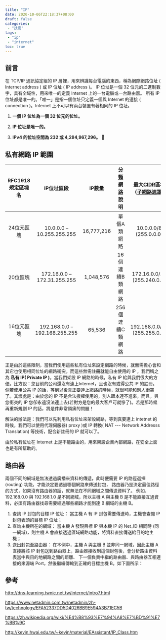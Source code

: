 ```yaml
---
title: "IP"
date: 2020-10-06T22:18:37+08:00
draft: false
categories:
 - "技術"
tags:
 - "ip"
 - "internet"
toc: true
---
```

## 前言

在 TCP/IP 通訊協定組的 IP 層裡，用來辨識每台電腦的東西，稱為網際網路位址 ( Internet address ) 或 IP 位址 ( IP address )。
IP 位址是一個 32 位元的二進制數字，具有全域性，用來唯一的定義 Internet 上的一台電腦或一台路由器。
所有 IP 位址都是唯一的。「唯一」是指一個位址只定義一個與 Internet 的連接 ( connection )。Internet 上不可以有兩台裝置有著相同的 IP 位址。 

1. **一個 IP 位址為一個 32 位元的位址。**

2. **IP 位址是唯一的。** 

3. **IPv4 的位址空間為 232 或 4,294,967,296。** 
   <!--more-->



## 私有網路 IP 範圍

| RFC1918 規定區塊名 |          IP位址區段           |   IP數量   | [分類網路](https://zh.wikipedia.org/wiki/分类网络) 說明 | 最大[CIDR](https://zh.wikipedia.org/wiki/无类别域间路由)區塊 （[子網路遮罩](https://zh.wikipedia.org/wiki/子网#网络掩码)） | 主機端位長 |
| :----------------: | :---------------------------: | :--------: | :-----------------------------------------------------: | :----------------------------------------------------------: | :--------: |
|     24位元區塊     |   10.0.0.0 – 10.255.255.255   | 16,777,216 |                       單個A類網路                       |                    10.0.0.0/8 (255.0.0.0)                    |   24位元   |
|      20位區塊      |  172.16.0.0 – 172.31.255.255  | 1,048,576  |                     16個連續B類網路                     |                 172.16.0.0/12 (255.240.0.0)                  |    20位    |
|     16位元區塊     | 192.168.0.0 – 192.168.255.255 |   65,536   |                    256個連續C類網路                     |                 192.168.0.0/16 (255.255.0.0)                 |   16位元   |

正是由於這些限制，當我們使用這些私有位址來設定網路的時候，就無需擔心會和其它也使用相同位址的網路衝突。而這些無需註冊就能自由使用的 IP ，我們稱之為 **私有 IP( Private IP )**。當我們架設 IP 網路的時候，私有 IP 給與我們很大的方便。比方說：您目前的公司還沒有連上Internet，且也沒有或得公共 IP 的註冊。倘若使用公共 IP 的話，等到以後真正要連上網路的時候，就很可能和別人衝突了。其壞處是：由於您的 IP 不是合法授權使用的，別人跟本連不進來，而且，與您衝突的 IP 您卻永遠沒法連上去(若對方是您的最大客戶可就慘了)。若是那時候再重新規劃 IP 的話，將是件非常頭痛的問題！



解決的辦法是：我們可以先利用私有位址來架設網路，等到真要連上 intetnet 的時候，我們可以使用代理伺服器( proxy )或 IP 轉換( NAT --- Network Addresss Translation) 等技術，配合新註冊的 IP 就可以了。

由於私有位址在 Internet 上是不能路由的，用來架設企業內部網路，在安全上面也是有所幫助的。



## 路由器 
兩個不同的網域是無法透過廣播來資料的傳遞，此時便需要 IP 的路徑選擇 (routing) 功能，才能決定要透過哪個網路來傳送封包，
路由器乃是決定最佳路徑的方式，如果沒有路由器的話，就無法在不同網域之間傳送資料了。
例如，192.168.0.0 與 192.168.1.0 是不同網域，所以主機 A 與主機 B 是不能直接互通資料，必須有路由器找尋需要經過哪些網路才能到達 B 網域的主機 B。
1. 查詢 IP 封包的目標 IP 位址：
   當主機 A 有 IP 封包需要傳送時，主機會查閱 IP 封包表頭的目標 IP 位址； 
2. 查詢主機所在的網域：
   當主機 A 發現目標 IP 與本機 IP 的 Net_ID 相同時 (同一網域)，則主機 A 會直接透過區域網路功能，將資料直接傳送給目的地主機； 
3. 送出封包至路由器：
   在本例中，主機 A 與主機 B 並非同一網域，因此主機 A 直接將該 IP 封包送到路由器上，路由器接收到這個封包後，會分析路由資料表當中與目的地網路之間的距離、
   下一個負責中繼的路由器、與路由器互相連接的來源端 Port，然後繼續傳輸到正確的目標主機 B。如下圖所示： 


## 參考

http://dns-learning.twnic.net.tw/internet/intro7.html

https://www.netadmin.com.tw/netadmin/zh-tw/technology/EFA52337DD5D4026BB9E594A3B71EC5B

https://zh.wikipedia.org/wiki/%E4%B8%93%E7%94%A8%E7%BD%91%E7%BB%9C

http://kevin.hwai.edu.tw/~kevin/material/EAssistant/IP_Class.htm